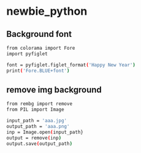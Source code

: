 # newbie_python

## Background font
```bash
from colorama import Fore
import pyfiglet

font = pyfiglet.figlet_format('Happy New Year')
print('Fore.BLUE+font')
```
## remove img background

```bash
from rembg import remove
from PIL import Image

input_path = 'aaa.jpg'
output_path = 'aaa.png'
inp = Image.open(input_path}
output = remove(inp)
output.save(output_path)

```
